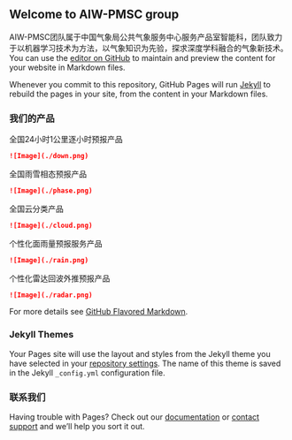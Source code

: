 ## Welcome to AIW-PMSC group

AIW-PMSC团队属于中国气象局公共气象服务中心服务产品室智能科，团队致力于以机器学习技术为方法，以气象知识为先验，探求深度学科融合的气象新技术。You can use the [editor on GitHub](https://github.com/AIW-PMSC/aiw-pmsc.github.io/edit/main/index.md) to maintain and preview the content for your website in Markdown files.

Whenever you commit to this repository, GitHub Pages will run [Jekyll](https://jekyllrb.com/) to rebuild the pages in your site, from the content in your Markdown files.

### 我们的产品

全国24小时1公里逐小时预报产品

```markdown
![Image](./down.png)
```

全国雨雪相态预报产品

```markdown
![Image](./phase.png)
```

全国云分类产品

```markdown
![Image](./cloud.png)
```


个性化面雨量预报服务产品

```markdown
![Image](./rain.png)
```


个性化雷达回波外推预报产品

```markdown
![Image](./radar.png)
```


For more details see [GitHub Flavored Markdown](https://guides.github.com/features/mastering-markdown/).

### Jekyll Themes

Your Pages site will use the layout and styles from the Jekyll theme you have selected in your [repository settings](https://github.com/AIW-PMSC/aiw-pmsc.github.io/settings). The name of this theme is saved in the Jekyll `_config.yml` configuration file.

### 联系我们

Having trouble with Pages? Check out our [documentation](https://docs.github.com/categories/github-pages-basics/) or [contact support](https://github.com/contact) and we’ll help you sort it out.

